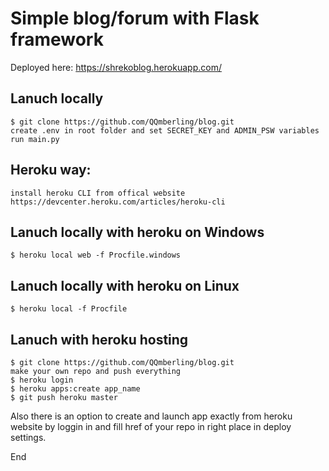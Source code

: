 # Simple blog/forum with Flask framework

Deployed here:
https://shrekoblog.herokuapp.com/

## Lanuch locally

    $ git clone https://github.com/QQmberling/blog.git
	create .env in root folder and set SECRET_KEY and ADMIN_PSW variables
	run main.py

## Heroku way:
    install heroku CLI from offical website https://devcenter.heroku.com/articles/heroku-cli
## Lanuch locally with heroku on Windows
	$ heroku local web -f Procfile.windows
## Lanuch locally with heroku on Linux
	$ heroku local -f Procfile
## Lanuch with heroku hosting
	$ git clone https://github.com/QQmberling/blog.git
	make your own repo and push everything
	$ heroku login
	$ heroku apps:create app_name
	$ git push heroku master
Also there is an option to create and launch app exactly from heroku website by loggin in and fill href of your repo in right place in deploy settings.

End
